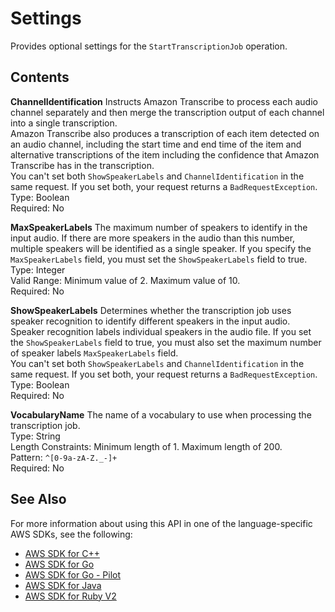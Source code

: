 # Settings<a name="API_Settings"></a>

Provides optional settings for the `StartTranscriptionJob` operation\.

## Contents<a name="API_Settings_Contents"></a>

 **ChannelIdentification**   <a name="transcribe-Type-Settings-ChannelIdentification"></a>
Instructs Amazon Transcribe to process each audio channel separately and then merge the transcription output of each channel into a single transcription\.   
Amazon Transcribe also produces a transcription of each item detected on an audio channel, including the start time and end time of the item and alternative transcriptions of the item including the confidence that Amazon Transcribe has in the transcription\.  
You can't set both `ShowSpeakerLabels` and `ChannelIdentification` in the same request\. If you set both, your request returns a `BadRequestException`\.  
Type: Boolean  
Required: No

 **MaxSpeakerLabels**   <a name="transcribe-Type-Settings-MaxSpeakerLabels"></a>
The maximum number of speakers to identify in the input audio\. If there are more speakers in the audio than this number, multiple speakers will be identified as a single speaker\. If you specify the `MaxSpeakerLabels` field, you must set the `ShowSpeakerLabels` field to true\.  
Type: Integer  
Valid Range: Minimum value of 2\. Maximum value of 10\.  
Required: No

 **ShowSpeakerLabels**   <a name="transcribe-Type-Settings-ShowSpeakerLabels"></a>
Determines whether the transcription job uses speaker recognition to identify different speakers in the input audio\. Speaker recognition labels individual speakers in the audio file\. If you set the `ShowSpeakerLabels` field to true, you must also set the maximum number of speaker labels `MaxSpeakerLabels` field\.  
You can't set both `ShowSpeakerLabels` and `ChannelIdentification` in the same request\. If you set both, your request returns a `BadRequestException`\.  
Type: Boolean  
Required: No

 **VocabularyName**   <a name="transcribe-Type-Settings-VocabularyName"></a>
The name of a vocabulary to use when processing the transcription job\.  
Type: String  
Length Constraints: Minimum length of 1\. Maximum length of 200\.  
Pattern: `^[0-9a-zA-Z._-]+`   
Required: No

## See Also<a name="API_Settings_SeeAlso"></a>

For more information about using this API in one of the language\-specific AWS SDKs, see the following:
+  [AWS SDK for C\+\+](https://docs.aws.amazon.com/goto/SdkForCpp/transcribe-2017-10-26/Settings) 
+  [AWS SDK for Go](https://docs.aws.amazon.com/goto/SdkForGoV1/transcribe-2017-10-26/Settings) 
+  [AWS SDK for Go \- Pilot](https://docs.aws.amazon.com/goto/SdkForGoPilot/transcribe-2017-10-26/Settings) 
+  [AWS SDK for Java](https://docs.aws.amazon.com/goto/SdkForJava/transcribe-2017-10-26/Settings) 
+  [AWS SDK for Ruby V2](https://docs.aws.amazon.com/goto/SdkForRubyV2/transcribe-2017-10-26/Settings) 